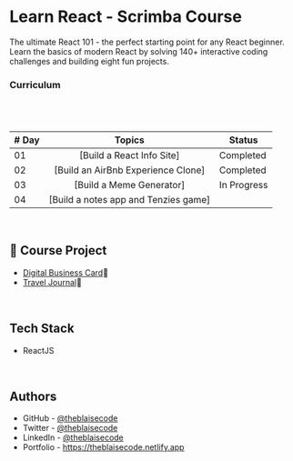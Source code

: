 # Learn React - Scrimba Course
The ultimate React 101 - the perfect starting point for any React beginner. Learn the basics of modern React by solving 140+ interactive coding challenges and building eight fun projects.

### Curriculum

#

<br/>

| # Day |                                                                       Topics                                                                        |                     Status                     |
| ----- | :-------------------------------------------------------------------------------------------------------------------------------------------------: |------------------------------------------------|
| 01    |                                                              [Build a React Info Site]                                                              |                   Completed                    |
| 02    |                                                          [Build an AirBnb Experience Clone]                                                         |                   Completed                    |
| 03    |                                                              [Build a Meme Generator]                                                               |                  In Progress                   |
| 04    |                                                         [Build a notes app and Tenzies game]                                                        |                                       |

<br/>

## 🔶 Course Project
- [Digital Business Card](https://theblaisecode.github.io/Digital-Business-Card-Scrimba/)🔗
- [Travel Journal](https://theblaisecode.github.io/Travel-Journal-Scrimba/)🔗

<br/>

## Tech Stack

- ReactJS

<br/>

## Authors

- GitHub - [@theblaisecode](https://github.com/theblaisecode)
- Twitter - [@theblaisecode](https://twitter.com/theblaisecode)
- LinkedIn - [@theblaisecode](https://www.linkedin.com/in/theblaisecode)
- Portfolio - https://theblaisecode.netlify.app
